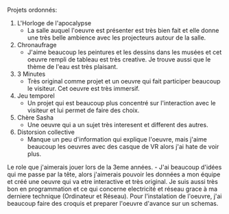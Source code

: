 Projets ordonnés: 
1. L'Horloge de l'apocalypse
     - La salle auquel l'oeuvre est présenter est très bien fait et elle donne une très belle ambience avec les projecteurs autour de la salle.
2. Chronaufrage
     - J'aime beaucoup les peintures et les dessins dans les musées et cet oeuvre rempli de tableau est très creative. Je trouve aussi que le thème de l'eau est très plaisant. 
3. 3 Minutes
     - Très original comme projet et un oeuvre qui fait participer beaucoup le visiteur. Cet oeuvre est très immersif.
4. Jeu temporel
     - Un projet qui est beaucoup plus concentré sur l'interaction avec le visiteur et lui permet de faire des choix. 
5. Chère Sasha
     - Une oeuvre qui a un sujet très interesent et different des autres.
6. Distorsion collective
     - Manque un peu d'information qui explique l'oeuvre, mais j'aime beaucoup les oeuvres avec des casque de VR alors j'ai hate de voir plus. 

Le role que j'aimerais jouer lors de la 3eme années.
     - J'ai beaucoup d'idées qui me passe par la tête, alors j'aimerais pouvoir les données a mon équipe et créé une oeuvre qui va etre interactive et très original. Je suis aussi très bon en programmation et ce qui concerne electricité et réseau grace à ma derniere technique (Ordinateur et Réseau). Pour l'instalation de l'oeuvre, j'ai beaucoup faire des croquis et preparer l'oeuvre d'avance sur un schemas.
